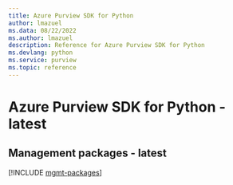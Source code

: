 ```yaml
---
title: Azure Purview SDK for Python
author: lmazuel
ms.data: 08/22/2022
ms.author: lmazuel
description: Reference for Azure Purview SDK for Python
ms.devlang: python
ms.service: purview
ms.topic: reference
---
```

# Azure Purview SDK for Python - latest

## Management packages - latest
[!INCLUDE [mgmt-packages](purview-mgmt-index.md)]